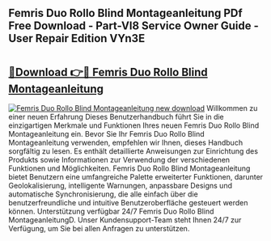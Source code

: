 ## Femris Duo Rollo Blind Montageanleitung PDf Free Download - Part-Vl8 Service Owner Guide - User Repair Edition VYn3E

# <h2><a href="http://df6vqd.blite.top/?on=Femris+Duo+Rollo+Blind+Montageanleitung">🔗Download 👉🔴 Femris Duo Rollo Blind Montageanleitung</a></h2>

[![Femris Duo Rollo Blind Montageanleitung new download](https://i.imgur.com/lujVjoI.png)](http://df6vqd.blite.top/?on=Femris+Duo+Rollo+Blind+Montageanleitung)
Willkommen zu einer neuen Erfahrung Dieses Benutzerhandbuch führt Sie in die einzigartigen Merkmale und Funktionen Ihres neuen Femris Duo Rollo Blind Montageanleitung ein. Bevor Sie Ihr Femris Duo Rollo Blind Montageanleitung verwenden, empfehlen wir Ihnen, dieses Handbuch sorgfältig zu lesen. Es enthält detaillierte Anweisungen zur Einrichtung des Produkts sowie Informationen zur Verwendung der verschiedenen Funktionen und Möglichkeiten. Femris Duo Rollo Blind Montageanleitung bietet Benutzern eine umfangreiche Palette erweiterter Funktionen, darunter Geolokalisierung, intelligente Warnungen, anpassbare Designs und automatische Synchronisierung, die alle einfach über die benutzerfreundliche und intuitive Benutzeroberfläche gesteuert werden können. Unterstützung verfügbar 24/7 Femris Duo Rollo Blind MontageanleitungD. Unser Kundensupport-Team steht Ihnen 24/7 zur Verfügung, um Sie bei allen Anfragen zu unterstützen.
